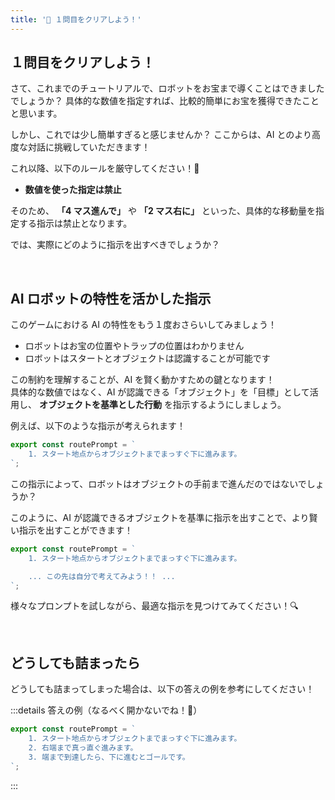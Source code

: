 ```yaml
---
title: '💛 １問目をクリアしよう！'
---
```


## １問目をクリアしよう！

さて、これまでのチュートリアルで、ロボットをお宝まで導くことはできましたでしょうか？
具体的な数値を指定すれば、比較的簡単にお宝を獲得できたことと思います。

しかし、これでは少し簡単すぎると感じませんか？
ここからは、AI とのより高度な対話に挑戦していただきます！

これ以降、以下のルールを厳守してください！🔐

- **数値を使った指定は禁止**

そのため、 **「4 マス進んで」** や **「2 マス右に」** といった、具体的な移動量を指定する指示は禁止となります。

では、実際にどのように指示を出すべきでしょうか？

<br />

## AI ロボットの特性を活かした指示

このゲームにおける AI の特性をもう１度おさらいしてみましょう！

- ロボットはお宝の位置やトラップの位置はわかりません
- ロボットはスタートとオブジェクトは認識することが可能です

この制約を理解することが、AI を賢く動かすための鍵となります！\
具体的な数値ではなく、AI が認識できる「オブジェクト」を「目標」として活用し、 **オブジェクトを基準とした行動** を指示するようにしましょう。

例えば、以下のような指示が考えられます！

```javascript
export const routePrompt = `
    1. スタート地点からオブジェクトまでまっすぐ下に進みます。
`;
```

この指示によって、ロボットはオブジェクトの手前まで進んだのではないでしょうか？

このように、AI が認識できるオブジェクトを基準に指示を出すことで、より賢い指示を出すことができます！

```javascript
export const routePrompt = `
    1. スタート地点からオブジェクトまでまっすぐ下に進みます。

    ... この先は自分で考えてみよう！！ ...
`;
```

様々なプロンプトを試しながら、最適な指示を見つけてみてください！🔍

<br />

## どうしても詰まったら

どうしても詰まってしまった場合は、以下の答えの例を参考にしてください！

:::details 答えの例（なるべく開かないでね！🤫）

```javascript
export const routePrompt = `
    1. スタート地点からオブジェクトまでまっすぐ下に進みます。
    2. 右端まで真っ直ぐ進みます。
    3. 端まで到達したら、下に進むとゴールです。
`;
```

:::
